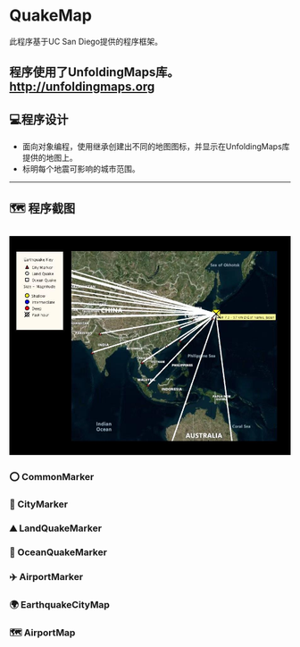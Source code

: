 # QuakeMap

此程序基于UC San Diego提供的程序框架。

程序使用了UnfoldingMaps库。
http://unfoldingmaps.org
---



## 💻程序设计
- 面向对象编程，使用继承创建出不同的地图图标，并显示在UnfoldingMaps库提供的地图上。
- 标明每个地震可影响的城市范围。

---

## 🗺️ 程序截图
![](https://github.com/xuanhe95/QuakeMap/blob/main/JapanQuake.jpeg?raw=true)
---

### ⭕️ CommonMarker
### 🌆 CityMarker
### ⛰️ LandQuakeMarker
### 🌊 OceanQuakeMarker
### ✈️ AirportMarker
### 🌍 EarthquakeCityMap
### 🗺 AirportMap

